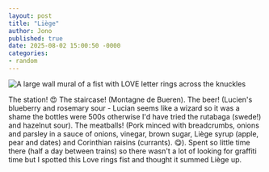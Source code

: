 ```yaml
---
layout: post
title: "Liège"
author: Jono
published: true
date: 2025-08-02 15:00:50 -0000
categories:
- random
---
```

![A large wall mural of a fist with LOVE letter rings across the knuckles](https://ellis.scot/uploads/2025/2025-08-02-love-fist.jpg)


The station! 😍 The staircase! (Montagne de Bueren). The beer! (Lucien's blueberry and rosemary sour - Lucian seems like a wizard so it was a shame the bottles were 500s otherwise I'd have tried the rutabaga (swede!) and hazelnut sour). The meatballs! (Pork minced with breadcrumbs, onions and parsley in a sauce of onions, vinegar, brown sugar, Liège syrup (apple, pear and dates) and Corinthian raisins (currants). 😋). Spent so little time there (half a day between trains) so there wasn't a lot of looking for graffiti time but I spotted this Love rings fist and thought it summed Liège up.
